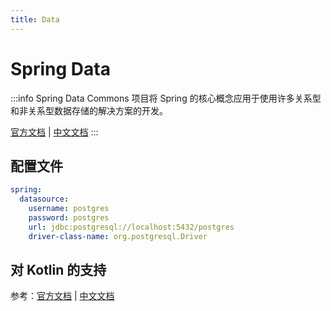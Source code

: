 ```yaml
---
title: Data
---
```


# Spring Data

:::info
Spring Data Commons 项目将 Spring 的核心概念应用于使用许多关系型和非关系型数据存储的解决方案的开发。

[官方文档](https://docs.spring.io/spring-data/commons/docs/current/reference/html/)
| [中文文档](https://springdoc.cn/spring-data/)
:::

## 配置文件

```yaml title="src/main/resources/application.yaml"
spring:
  datasource:
    username: postgres
    password: postgres
    url: jdbc:postgresql://localhost:5432/postgres
    driver-class-name: org.postgresql.Driver
```

## 对 Kotlin 的支持

参考：[官方文档](https://docs.spring.io/spring-data/commons/docs/current/reference/html/#mapping.kotlin)
| [中文文档](https://springdoc.cn/spring-data/#mapping.kotlin)
